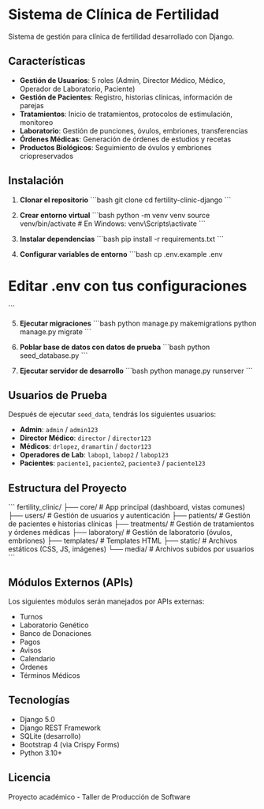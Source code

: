 # Sistema de Clínica de Fertilidad

Sistema de gestión para clínica de fertilidad desarrollado con Django.

## Características

- **Gestión de Usuarios**: 5 roles (Admin, Director Médico, Médico, Operador de Laboratorio, Paciente)
- **Gestión de Pacientes**: Registro, historias clínicas, información de parejas
- **Tratamientos**: Inicio de tratamientos, protocolos de estimulación, monitoreo
- **Laboratorio**: Gestión de punciones, óvulos, embriones, transferencias
- **Órdenes Médicas**: Generación de órdenes de estudios y recetas
- **Productos Biológicos**: Seguimiento de óvulos y embriones criopreservados

## Instalación

1. **Clonar el repositorio**
\`\`\`bash
git clone <repository-url>
cd fertility-clinic-django
\`\`\`

2. **Crear entorno virtual**
\`\`\`bash
python -m venv venv
source venv/bin/activate  # En Windows: venv\Scripts\activate
\`\`\`

3. **Instalar dependencias**
\`\`\`bash
pip install -r requirements.txt
\`\`\`

4. **Configurar variables de entorno**
\`\`\`bash
cp .env.example .env
# Editar .env con tus configuraciones
\`\`\`

5. **Ejecutar migraciones**
\`\`\`bash
python manage.py makemigrations
python manage.py migrate
\`\`\`

6. **Poblar base de datos con datos de prueba**
\`\`\`bash
python seed_database.py
\`\`\`

7. **Ejecutar servidor de desarrollo**
\`\`\`bash
python manage.py runserver
\`\`\`

## Usuarios de Prueba

Después de ejecutar `seed_data`, tendrás los siguientes usuarios:

- **Admin**: `admin` / `admin123`
- **Director Médico**: `director` / `director123`
- **Médicos**: `drlopez`, `dramartin` / `doctor123`
- **Operadores de Lab**: `labop1`, `labop2` / `labop123`
- **Pacientes**: `paciente1`, `paciente2`, `paciente3` / `paciente123`

## Estructura del Proyecto

\`\`\`
fertility_clinic/
├── core/                 # App principal (dashboard, vistas comunes)
├── users/                # Gestión de usuarios y autenticación
├── patients/             # Gestión de pacientes e historias clínicas
├── treatments/           # Gestión de tratamientos y órdenes médicas
├── laboratory/           # Gestión de laboratorio (óvulos, embriones)
├── templates/            # Templates HTML
├── static/               # Archivos estáticos (CSS, JS, imágenes)
└── media/                # Archivos subidos por usuarios
\`\`\`

## Módulos Externos (APIs)

Los siguientes módulos serán manejados por APIs externas:
- Turnos
- Laboratorio Genético
- Banco de Donaciones
- Pagos
- Avisos
- Calendario
- Órdenes
- Términos Médicos

## Tecnologías

- Django 5.0
- Django REST Framework
- SQLite (desarrollo)
- Bootstrap 4 (via Crispy Forms)
- Python 3.10+

## Licencia

Proyecto académico - Taller de Producción de Software
